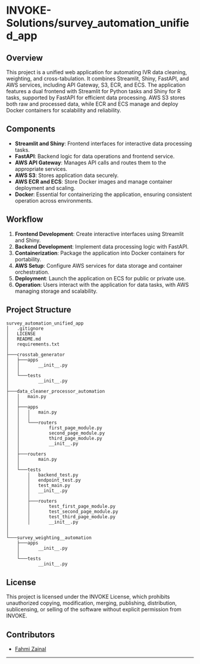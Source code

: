
# INVOKE-Solutions/survey_automation_unified_app

## Overview

This project is a unified web application for automating IVR data cleaning, weighting, and cross-tabulation. It combines Streamlit, Shiny, FastAPI, and AWS services, including API Gateway, S3, ECR, and ECS. The application features a dual frontend with Streamlit for Python tasks and Shiny for R tasks, supported by FastAPI for efficient data processing. AWS S3 stores both raw and processed data, while ECR and ECS manage and deploy Docker containers for scalability and reliability.

## Components

- **Streamlit and Shiny**: Frontend interfaces for interactive data processing tasks.
- **FastAPI**: Backend logic for data operations and frontend service.
- **AWS API Gateway**: Manages API calls and routes them to the appropriate services.
- **AWS S3**: Stores application data securely.
- **AWS ECR and ECS**: Store Docker images and manage container deployment and scaling.
- **Docker**: Essential for containerizing the application, ensuring consistent operation across environments.

## Workflow

1. **Frontend Development**: Create interactive interfaces using Streamlit and Shiny.
2. **Backend Development**: Implement data processing logic with FastAPI.
3. **Containerization**: Package the application into Docker containers for portability.
4. **AWS Setup**: Configure AWS services for data storage and container orchestration.
5. **Deployment**: Launch the application on ECS for public or private use.
6. **Operation**: Users interact with the application for data tasks, with AWS managing storage and scalability.

## Project Structure

```
survey_automation_unified_app
│   .gitignore
│   LICENSE
│   README.md
│   requirements.txt
│
├───crosstab_generator
│   ├───apps
│   │       __init__.py
│   │
│   └───tests
│           __init__.py
│
├───data_cleaner_processor_automation
│   │   main.py
│   │
│   ├───apps
│   │   │   main.py
│   │   │   
│   │   └───routers
│   │           first_page_module.py
│   │           second_page_module.py
│   │           third_page_module.py
│   │           __init__.py
│   │           
│   ├───routers
│   │       main.py
│   │
│   └───tests
│       │   backend_test.py
│       │   endpoint_test.py
│       │   test_main.py
│       │   __init__.py
│       │
│       ├───routers
│       │       test_first_page_module.py
│       │       test_second_page_module.py
│       │       test_third_page_module.py
│       │       __init__.py
│       
│
└───survey_weighting__automation
    ├───apps
    │       __init__.py
    │
    └───tests
            __init__.py
```

## License

This project is licensed under the INVOKE License, which prohibits unauthorized copying, modification, merging, publishing, distribution, sublicensing, or selling of the software without explicit permission from INVOKE.

## Contributors

- [Fahmi Zainal](https://github.com/fahmizainal17)

---
